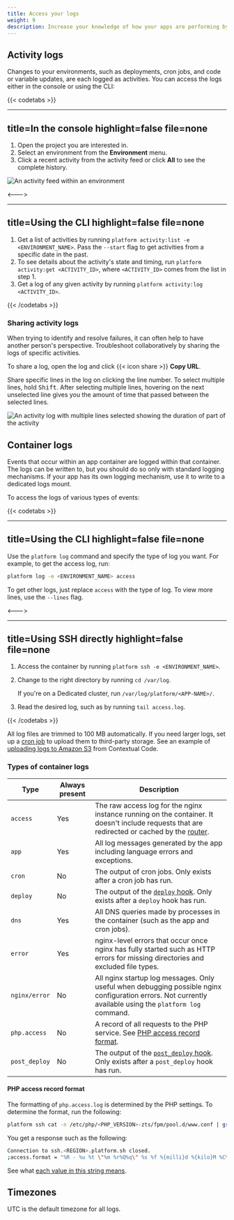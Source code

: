 ```yaml
---
title: Access your logs
weight: 9
description: Increase your knowledge of how your apps are performing by accessing their container and activity logs.
---
```


## Activity logs

Changes to your environments, such as deployments, cron jobs, and code or variable updates,
are each logged as activities.
You can access the logs either in the console or using the CLI:

{{< codetabs >}}

---
title=In the console
highlight=false
file=none
---

1. Open the project you are interested in.
1. Select an environment from the **Environment** menu.
1. Click a recent activity from the activity feed or click **All** to see the complete history.

![An activity feed within an environment](/images/management-console/activity.png "0.5")

<--->

---
title=Using the CLI
highlight=false
file=none
---

1. Get a list of activities by running `platform activity:list -e <ENVIRONMENT_NAME>`.
   Pass the `--start` flag to get activities from a specific date in the past.
1. To see details about the activity's state and timing, run `platform activity:get <ACTIVITY_ID>`,
   where `<ACTIVITY_ID>` comes from the list in step 1.
1. Get a log of any given activity by running `platform activity:log <ACTIVITY_ID>`.

{{< /codetabs >}}

### Sharing activity logs

When trying to identify and resolve failures, it can often help to have another person's perspective.
Troubleshoot collaboratively by sharing the logs of specific activities.

To share a log, open the log and click {{< icon share >}} **Copy URL**.

Share specific lines in the log on clicking the line number.
To select multiple lines, hold <kbd>Shift</kbd>.
After selecting multiple lines,
hovering on the next unselected line gives you the amount of time that passed between the selected lines.

![An activity log with multiple lines selected showing the duration of part of the activity](/images/management-console/activity-lines.png "0.5")

## Container logs

Events that occur within an app container are logged within that container.
The logs can be written to, but you should do so only with standard logging mechanisms.
If your app has its own logging mechanism, use it to write to a dedicated logs mount.

To access the logs of various types of events:

{{< codetabs >}}

---
title=Using the CLI
highlight=false
file=none
---

Use the `platform log` command and specify the type of log you want.
For example, to get the access log, run:

```bash
platform log -e <ENVIRONMENT_NAME> access
```

To get other logs, just replace `access` with the type of log.
To view more lines, use the `--lines` flag.

<--->

---
title=Using SSH directly
highlight=false
file=none
---

1. Access the container by running `platform ssh -e <ENVIRONMENT_NAME>`.
1. Change to the right directory by running `cd /var/log`.

   If you're on a Dedicated cluster, run `/var/log/platform/<APP-NAME>/`.
1. Read the desired log, such as by running `tail access.log`.

{{< /codetabs >}}

All log files are trimmed to 100 MB automatically.
If you need larger logs, set up a [cron job](../configuration/app/app-reference.md#crons) to upload them to third-party storage.
See an example of [uploading logs to Amazon S3](https://gitlab.com/contextualcode/platformsh-store-logs-at-s3) from Contextual Code.

### Types of container logs

| Type          | Always present | Description |
| ------------- | -------------- | ----------- |
| `access`      | Yes            | The raw access log for the nginx instance running on the container. It doesn't include requests that are redirected or cached by the [router](../configuration/routes/_index.md). |
| `app`         | Yes            | All log messages generated by the app including language errors and exceptions. |
| `cron`        | No             | The output of cron jobs. Only exists after a cron job has run. |
| `deploy`      | No             | The output of the [`deploy` hook](../configuration/app/hooks.md). Only exists after a `deploy` hook has run. |
| `dns`         | Yes            | All DNS queries made by processes in the container (such as the app and cron jobs). |
| `error`       | Yes            | nginx-level errors that occur once nginx has fully started such as HTTP errors for missing directories and excluded file types. |
| `nginx/error` | No             | All nginx startup log messages. Only useful when debugging possible nginx configuration errors. Not currently available using the `platform log` command. |
| `php.access`  | No             | A record of all requests to the PHP service. See [PHP access record format](#php-access-record-format). |
| `post_deploy` | No             | The output of the [`post_deploy` hook](../configuration/app/hooks.md). Only exists after a `post_deploy` hook has run. |

#### PHP access record format

The formatting of `php.access.log` is determined by the PHP settings.
To determine the format, run the following:

```bash
platform ssh cat -n /etc/php/<PHP_VERSION>-zts/fpm/pool.d/www.conf | grep "access.format"
```

You get a response such as the following:

```bash
Connection to ssh.<REGION>.platform.sh closed.
;access.format = "%R - %u %t \"%m %r%Q%q\" %s %f %{milli}d %{kilo}M %C%%"
```

See what [each value in this string means](https://www.php.net/manual/en/install.fpm.configuration.php#access-format).

## Timezones

UTC is the default timezone for all logs.
